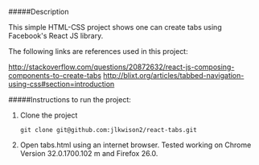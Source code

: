 #####Description

This simple HTML-CSS project shows one can create tabs using Facebook's React JS library.

The following links are references used in this project:

http://stackoverflow.com/questions/20872632/react-js-composing-components-to-create-tabs
http://blixt.org/articles/tabbed-navigation-using-css#section=introduction

#####Instructions to run the project:

1. Clone the project

    ```
    git clone git@github.com:jlkwison2/react-tabs.git
    ```
	
2. Open tabs.html using an internet browser. Tested working on Chrome Version 32.0.1700.102 m and Firefox 26.0.